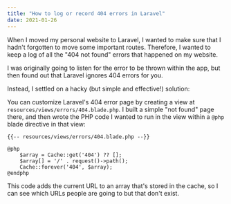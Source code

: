 ```yaml
---
title: "How to log or record 404 errors in Laravel"
date: 2021-01-26
---
```

When I moved my personal website to Laravel, I wanted to make sure that I hadn't forgotten to move some important routes. Therefore, I wanted to keep a log of all the "404 not found" errors that happened on my website.

I was originally going to listen for the error to be thrown within the app, but then found out that Laravel ignores 404 errors for you.

Instead, I settled on a hacky (but simple and effective!) solution:

You can customize Laravel's 404 error page by creating a view at `resources/views/errors/404.blade.php`. I built a simple "not found" page there, and then wrote the PHP code I wanted to run in the view within a `@php` blade directive in that view:

```blade
{{-- resources/views/errors/404.blade.php --}}

@php
    $array = Cache::get('404') ?? [];
    $array[] = '/' . request()->path();
    Cache::forever('404', $array);
@endphp
```

This code adds the current URL to an array that's stored in the cache, so I can see which URLs people are going to but that don't exist.
